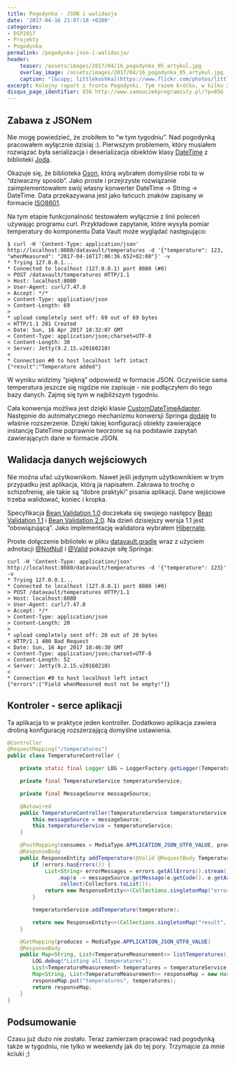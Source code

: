 ```yaml
---
title: Pogodynka - JSON i walidacja
date: '2017-04-16 21:07:18 +0200'
categories:
- DSP2017
- Projekty
- Pogodynka
permalink: /pogodynka-json-i-walidacja/
header:
    teaser: /assets/images/2017/04/16_pogodynka_05_artykul.jpg
    overlay_image: /assets/images/2017/04/16_pogodynka_05_artykul.jpg
    caption: "[&copy; littlekoshka](https://www.flickr.com/photos/littlekoshka/4647737233/sizes/l)"
excerpt: Kolejny raport z frontu Pogodynki. Tym razem krótko, w kilku żołnierskich słowach opiszę o postępy w Pogodynce.
disqus_page_identifier: 856 http://www.samouczekprogramisty.pl/?p=856
---
```


## Zabawa z JSONem

Nie mogę powiedzieć, że zrobiłem to “w tym tygodniu”. Nad pogodynką pracowałem wyłącznie dzisiaj :). Pierwszym problemem, który musiałem rozwiązać była serializacja i deserializacja obiektów klasy [DateTime](http://joda-time.sourceforge.net/apidocs/org/joda/time/DateTime.html) z biblioteki [Joda](http://www.joda.org/joda-time/).

Okazuje się, że biblioteka [Gson](https://github.com/google/gson), którą wybrałem domyślnie robi to w “dziwaczny sposób”. Jako proste i przejrzyste rozwiązanie zaimplementowałem swój własny konwerter DateTime -\> String -\> DateTime. Data przekazywana jest jako łańcuch znaków zapisany w formacie [ISO8601](https://en.wikipedia.org/wiki/ISO_8601).

Na tym etapie funkcjonalność testowałem wyłącznie z linii poleceń używając programu curl. Przykładowe zapytanie, które wysyła pomiar temperatury do komponentu Data Vault może wyglądać następująco:

    $ curl -H 'Content-Type: application/json' http://localhost:8080/datavault/temperatures -d '{"temperature": 123, "whenMeasured": "2017-04-16T17:06:36.652+02:00"}' -v
    * Trying 127.0.0.1...
    * Connected to localhost (127.0.0.1) port 8080 (#0)
    > POST /datavault/temperatures HTTP/1.1
    > Host: localhost:8080
    > User-Agent: curl/7.47.0
    > Accept: */*
    > Content-Type: application/json
    > Content-Length: 69
    >
    * upload completely sent off: 69 out of 69 bytes
    < HTTP/1.1 201 Created
    < Date: Sun, 16 Apr 2017 18:32:07 GMT
    < Content-Type: application/json;charset=UTF-8
    < Content-Length: 30
    < Server: Jetty(9.2.15.v20160210)
    <
    * Connection #0 to host localhost left intact
    {"result":"Temperature added"}

W wyniku widzimy “piękną” odpowiedź w formacie JSON. Oczywiście sama temperatura jeszcze się nigdzie nie zapisuje - nie podłączyłem do tego bazy danych. Zajmę się tym w najbliższym tygodniu.

Cała konwersja możliwa jest dzięki klasie [CustomDateTimeAdapter](https://github.com/SamouczekProgramisty/Pogodynka/blob/master/datavault/src/main/java/pl/samouczekprogramisty/pogodynka/datavault/configuration/conversion/CustomDateTimeAdapter.java). Następnie do automatycznego mechanizmu konwersji Springa [dodaję](https://github.com/SamouczekProgramisty/Pogodynka/blob/master/datavault/src/main/java/pl/samouczekprogramisty/pogodynka/datavault/configuration/WebAppConfiguration.java#L27) to właśnie rozszerzenie. Dzięki takiej konfiguracji obiekty zawierające instancję DateTime poprawnie tworzone są na podstawie zapytań zawierających dane w formacie JSON.

## Walidacja danych wejściowych

Nie można ufać użytkownikom. Nawet jeśli jedynym użytkownikiem w trym przypadku jest aplikacja, którą ja napisałem. Zakrawa to trochę o schizofrenię, ale takie są “dobre praktyki” pisania aplikacji. Dane wejściowe trzeba walidować, koniec i kropka.

Specyfikacja [Bean Validation 1.0](https://jcp.org/en/jsr/detail?id=303) doczekała się swojego następcy [Bean Validation 1.1](https://jcp.org/en/jsr/detail?id=349) i [Bean Validation 2.0](https://jcp.org/en/jsr/detail?id=380). Na dzień dzisiejszy wersja 1.1 jest “obowiązującą”. Jako implementację walidatora wybrałem [Hibernate](http://hibernate.org/validator/).

Proste dołączenie biblioteki w pliku [datavault.gradle](https://github.com/SamouczekProgramisty/Pogodynka/blob/master/datavault/datavault.gradle) wraz z użyciem adnotacji [@NotNull](http://docs.oracle.com/javaee/7/api/javax/validation/constraints/NotNull.html) i [@Valid](http://docs.oracle.com/javaee/7/api/javax/validation/Valid.html) pokazuje siłę Springa:

    curl -H 'Content-Type: application/json' http://localhost:8080/datavault/temperatures -d '{"temperature": 123}' -v
    * Trying 127.0.0.1...
    * Connected to localhost (127.0.0.1) port 8080 (#0)
    > POST /datavault/temperatures HTTP/1.1
    > Host: localhost:8080
    > User-Agent: curl/7.47.0
    > Accept: */*
    > Content-Type: application/json
    > Content-Length: 20
    >
    * upload completely sent off: 20 out of 20 bytes
    < HTTP/1.1 400 Bad Request
    < Date: Sun, 16 Apr 2017 18:46:30 GMT
    < Content-Type: application/json;charset=UTF-8
    < Content-Length: 52
    < Server: Jetty(9.2.15.v20160210)
    <
    * Connection #0 to host localhost left intact
    {"errors":["Field whenMeasured must not be empty!"]}

## Kontroler - serce aplikacji

Ta aplikacja to w praktyce jeden kontroller. Dodatkowo aplikacja zawiera drobną konfigurację rozszerzającą domyślne ustawienia.

```java
@Controller
@RequestMapping("/temperatures")
public class TemperatureController {

    private static final Logger LOG = LoggerFactory.getLogger(TemperatureController.class);

    private final TemperatureService temperatureService;

    private final MessageSource messageSource;

    @Autowired
    public TemperatureController(TemperatureService temperatureService, MessageSource messageSource) {
        this.messageSource = messageSource;
        this.temperatureService = temperatureService;
    }

    @PostMapping(consumes = MediaType.APPLICATION_JSON_UTF8_VALUE, produces = MediaType.APPLICATION_JSON_UTF8_VALUE)
    @ResponseBody
    public ResponseEntity addTemperature(@Valid @RequestBody TemperatureMeasurement temperature, Errors errors) {
        if (errors.hasErrors()) {
            List<String> errorMessages = errors.getAllErrors().stream()
                .map(e -> messageSource.getMessage(e.getCode(), e.getArguments(), null))
                .collect(Collectors.toList());
            return new ResponseEntity<>(Collections.singletonMap("errors", errorMessages), HttpStatus.BAD_REQUEST);
        }

        temperatureService.addTemperature(temperature);

        return new ResponseEntity<>(Collections.singletonMap("result", "Temperature added"), HttpStatus.CREATED);
    }

    @GetMapping(produces = MediaType.APPLICATION_JSON_UTF8_VALUE)
    @ResponseBody
    public Map<String, List<TemperatureMeasurement>> listTemperatures() {
        LOG.debug("Listing all temperatures");
        List<TemperatureMeasurement> temperatures = temperatureService.getTemperatures();
        Map<String, List<TemperatureMeasurement>> responseMap = new HashMap<>();
        responseMap.put("temperatures", temperatures);
        return responseMap;
    }
}
```

## Podsumowanie

Czasu już dużo nie zostało. Teraz zamierzam pracować nad pogodynką także w tygodniu, nie tylko w weekendy jak do tej pory. Trzymajcie za mnie kciuki ;)
